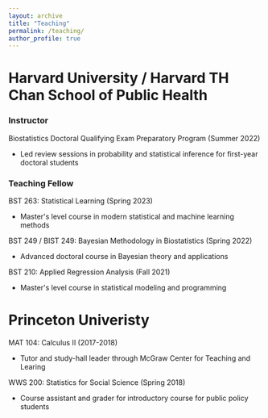 ```yaml
---
layout: archive
title: "Teaching"
permalink: /teaching/
author_profile: true
---
```


# Harvard University / Harvard TH Chan School of Public Health
### Instructor
Biostatistics Doctoral Qualifying Exam Preparatory Program (Summer 2022)
- Led review sessions in probability and statistical inference for first-year doctoral students

### Teaching Fellow
BST 263: Statistical Learning (Spring 2023)
- Master's level course in modern statistical and machine learning methods

BST 249 / BIST 249: Bayesian Methodology in Biostatistics (Spring 2022)
- Advanced doctoral course in Bayesian theory and applications

BST 210: Applied Regression Analysis (Fall 2021)
- Master's level course in statistical modeling and programming

# Princeton Univeristy
MAT 104: Calculus II (2017-2018)
- Tutor and study-hall leader through McGraw Center for Teaching and Learing

WWS 200: Statistics for Social Science (Spring 2018)
- Course assistant and grader for introductory course for public policy students
